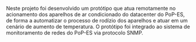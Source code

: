 Neste projeto foi desenvolvido um protótipo que atua remotamente no acionamento dos aparelhos de ar
condicionado do datacenter do PoP-ES, de forma a automatizar o processo de rodízio dos aparelhos e atuar em um cenário de aumento de temperatura. O protótipo foi integrado ao
sistema de monitoramento de redes do PoP-ES via protocolo SNMP.

